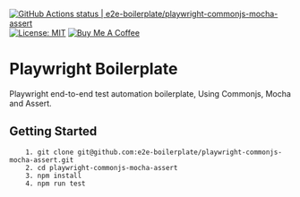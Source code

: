 [![GitHub Actions status | e2e-boilerplate/playwright-commonjs-mocha-assert](https://github.com/e2e-boilerplate/playwright-commonjs-mocha-assert/workflows/playwright-commonjs-mocha-assert/badge.svg)](https://github.com/e2e-boilerplate/playwright-commonjs-mocha-assert/actions?workflow=playwright-commonjs-mocha-assert) [![License: MIT](https://img.shields.io/badge/License-MIT-yellow.svg)](https://opensource.org/licenses/MIT) [![Buy Me A Coffee](https://img.shields.io/badge/buy-me%20coffee-orange)](https://www.buymeacoffee.com/xgirma)
    
# Playwright Boilerplate
    
Playwright end-to-end test automation boilerplate, Using Commonjs, Mocha and Assert.
    
## Getting Started
    	1. git clone git@github.com:e2e-boilerplate/playwright-commonjs-mocha-assert.git
    	2. cd playwright-commonjs-mocha-assert
    	3. npm install
    	4. npm run test